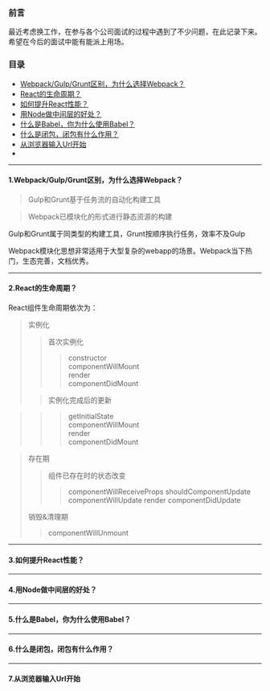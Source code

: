 ### 前言

最近考虑换工作，在参与各个公司面试的过程中遇到了不少问题，在此记录下来。希望在今后的面试中能有能派上用场。


### 目录
- [Webpack/Gulp/Grunt区别，为什么选择Webpack？](#question1)
- [React的生命周期？](#question2)
- [如何提升React性能？](#question3)
- [用Node做中间层的好处？](#question4)
- [什么是Babel，你为什么使用Babel？](#question5)
- [什么是闭包，闭包有什么作用？](#question6)
- [从浏览器输入Url开始](#question7)
-

***
#### <p id='question1'>1.Webpack/Gulp/Grunt区别，为什么选择Webpack？</p>

> Gulp和Grunt基于任务流的自动化构建工具

> Webpack已模块化的形式进行静态资源的构建

Gulp和Grunt属于同类型的构建工具，Grunt按顺序执行任务，效率不及Gulp

Webpack模块化思想非常适用于大型复杂的webapp的场景。Webpack当下热门，生态完善，文档优秀。

***
#### <p id='question2'>2.React的生命周期？</p>

React组件生命周期依次为：
> 实例化
>> 首次实例化  
>>> constructor  
>>> componentWillMount  
>>> render  
>>> componentDidMount  
>
>> 实例化完成后的更新

>>> getInitialState  
>>> componentWillMount  
>>> render  
>>> componentDidMount  

> 存在期  
>> 组件已存在时的状态改变
>>> componentWillReceiveProps
>>> shouldComponentUpdate
>>> componentWillUpdate
>>> render
>>> componentDidUpdate
>
> 销毁&清理期  
>> componentWillUnmount


***
#### <p id='question3'>3.如何提升React性能？</p>


***
#### <p id='question4'>4.用Node做中间层的好处？</p>


***
#### <p id='question5'>5.什么是Babel，你为什么使用Babel？</p>


***
#### <p id='question6'>6.什么是闭包，闭包有什么作用？</p>


***
#### <p id='question7'>7.从浏览器输入Url开始</p>
